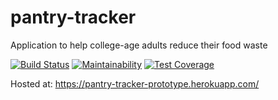 # pantry-tracker
Application to help college-age adults reduce their food waste

[![Build Status](https://travis-ci.org/CelticMajora/pantry-tracker.svg?branch=master)](https://travis-ci.org/CelticMajora/pantry-tracker) [![Maintainability](https://api.codeclimate.com/v1/badges/33a02b1037188f69e807/maintainability)](https://codeclimate.com/github/CelticMajora/pantry-tracker/maintainability) [![Test Coverage](https://api.codeclimate.com/v1/badges/33a02b1037188f69e807/test_coverage)](https://codeclimate.com/github/CelticMajora/pantry-tracker/test_coverage)

Hosted at: https://pantry-tracker-prototype.herokuapp.com/
